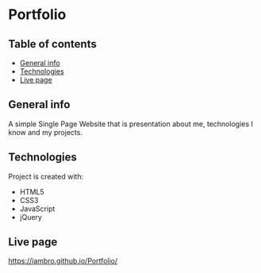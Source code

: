 # Portfolio

## Table of contents
* [General info](#general-info)
* [Technologies](#technologies)
* [Live page](#live-page)

## General info
A simple Single Page Website that is presentation about me, technologies I know and my projects.

## Technologies
Project is created with:
* HTML5
* CSS3
* JavaScript
* jQuery

## Live page
https://iambro.github.io/Portfolio/
